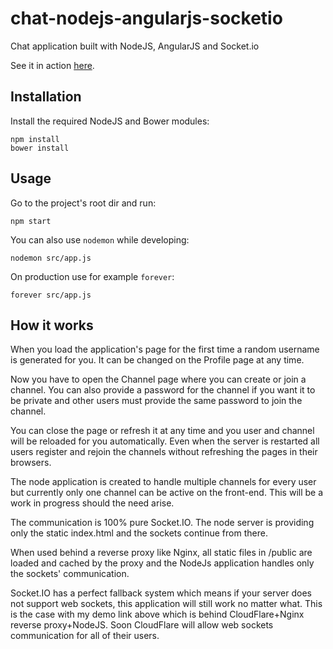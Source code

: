 # chat-nodejs-angularjs-socketio

Chat application built with NodeJS, AngularJS and Socket.io

See it in action [here](https://chat.iliyan-trifonov.com "Iliyan Trifonov's Chat App").

## Installation

Install the required NodeJS and Bower modules: 

    npm install
    bower install

## Usage

Go to the project's root dir and run:
    
    npm start

You can also use `nodemon` while developing:

    nodemon src/app.js
    
On production use for example `forever`:

    forever src/app.js

## How it works

When you load the application's page for the first time a random username is generated for you.
It can be changed on the Profile page at any time.

Now you have to open the Channel page where you can create or join a channel. You can also provide a password for the
channel if you want it to be private and other users must provide the same password to join the channel.

You can close the page or refresh it at any time and you user and channel will be reloaded for you automatically.
Even when the server is restarted all users register and rejoin the channels without refreshing the pages in their
browsers.

The node application is created to handle multiple channels for every user but currently only one channel can be active
on the front-end. This will be a work in progress should the need arise.

The communication is 100% pure Socket.IO. The node server is providing only the static index.html and the sockets continue
from there.

When used behind a reverse proxy like Nginx, all static files in /public are loaded and cached by the proxy and the 
NodeJs application handles only the sockets' communication.

Socket.IO has a perfect fallback system which means if your server does not support web sockets, this application will
still work no matter what. This is the case with my demo link above which is behind CloudFlare+Nginx reverse proxy+NodeJS.
Soon CloudFlare will allow web sockets communication for all of their users.
